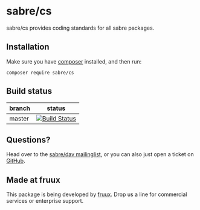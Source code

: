 sabre/cs
========

sabre/cs provides coding standards for all sabre packages.


Installation
------------

Make sure you have [composer][1] installed, and then run:

    composer require sabre/cs


Build status
------------

| branch | status |
| ------ | ------ |
| master | [![Build Status](https://travis-ci.org/fruux/sabre-cs.png?branch=master)](https://travis-ci.org/fruux/sabre-cs) |


Questions?
----------

Head over to the [sabre/dav mailinglist][2], or you can also just open a ticket
on [GitHub][3].


Made at fruux
-------------

This package is being developed by [fruux][4]. Drop us a line for commercial
services or enterprise support.

[1]: http://getcomposer.org/
[2]: http://groups.google.com/group/sabredav-discuss
[3]: https://github.com/fruux/sabre-cs/issues/
[4]: https://fruux.com/
